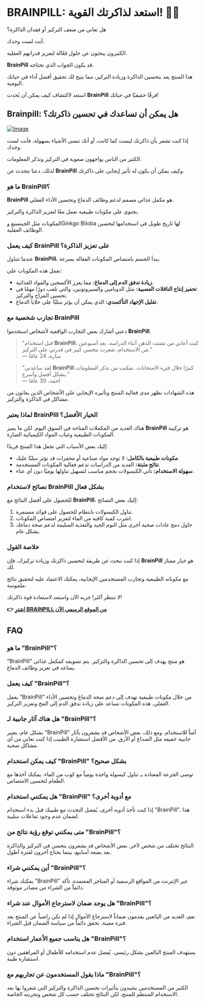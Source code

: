 # BRAINPILL: استعد لذاكرتك القوية! 🧠✨

هل تعاني من ضعف التركيز أو فقدان الذاكرة؟ 

أنت لست وحدك. 

الكثيرون يبحثون عن حلول فعّالة لتعزيز قدراتهم العقلية. 

**BrainPill** قد يكون الجواب الذي تحتاجه. 

هذا المنتج يعد بتحسين الذاكرة وزيادة التركيز، مما يتيح لك تحقيق أفضل أداء في حياتك اليومية. 

استعد لاكتشاف كيف يمكن أن يُحدث **BrainPill** فرقًا حقيقيًا في حياتك!

## Brainpill: هل يمكن أن تساعدك في تحسين ذاكرتك؟

[![Image](https://www2.sellhealth.com/134/brainpill_logo_final.png)](https://gchaffi.com/PpeKKE4j)

إذا كنت تشعر بأن ذاكرتك ليست كما كانت، أو أنك تنسى الأشياء بسهولة، فأنت لست وحدك. 

الكثير من الناس يواجهون صعوبة في التركيز وتذكر المعلومات.

لذلك، دعنا نتحدث عن **BrainPill** وكيف يمكن أن يكون له تأثير إيجابي على ذاكرتك.

### ما هو BrainPill؟

**BrainPill** هو مكمل غذائي مصمم لدعم وظائف الدماغ وتحسين الأداء العقلي.

يحتوي على مكونات طبيعية تعمل معًا لتعزيز الذاكرة والتركيز.

المكونات مثل الجينسنغ وGinkgo Biloba لها تاريخ طويل في استخدامها لتحسين الوظائف العقلية.

### كيف يعمل BrainPill على تعزيز الذاكرة؟

عندما تتناول **BrainPill**، يبدأ الجسم بامتصاص المكونات الفعالة بسرعة. 

تعمل هذه المكونات على:

- **زيادة تدفق الدم إلى الدماغ:** مما يعزز الأكسجين والمواد الغذائية.
- **تحفيز إنتاج الناقلات العصبية:** مثل الدوبامين والسيروتونين، والتي تلعب دورًا مهمًا في تحسين المزاج والتركيز.
- **تقليل الإجهاد التأكسدي:** الذي يمكن أن يؤثر سلبًا على خلايا الدماغ.

### تجارب شخصية مع BrainPill

دعني أشارك بعض التجارب الواقعية لأشخاص استخدموا **BrainPill**. 

> "قبل استخدام **BrainPill**، كنت أعاني من تشتت الذهن أثناء الدراسة. بعد أسبوعين من الاستخدام، شعرت بتحسن كبير في قدرتي على التركيز."  
> — سارة، 24 عامًا

> "لقد ساعدني **BrainPill** كثيرًا خلال فترة الامتحانات. تمكنت من تذكر المعلومات بشكل أفضل وأسرع."  
> — أحمد، 30 عامًا

هذه الشهادات تظهر مدى فعالية المنتج وتأثيره الإيجابي على الأشخاص الذين يعانون من مشاكل في الذاكرة والتركيز.

### لماذا يعتبر BrainPill الخيار الأفضل؟

هناك العديد من المكملات المتاحة في السوق اليوم. لكن ما يميز **BrainPill** هو تركيبة المكونات الطبيعية وغياب المواد الكيميائية الضارة.

إليك بعض الأسباب التي تجعل هذا المنتج فريدًا:

- **مكونات طبيعية بالكامل:** لا توجد مواد صناعية أو محفزات قد تؤثر سلبًا عليك.
- **نتائج مثبتة:** العديد من الدراسات تدعم فعالية المكونات المستخدمة.
- **سهولة الاستخدام:** تأتي الكبسولات بحجم مناسب لتسهيل تناولها يوميًا دون أي عناء.

### نصائح لاستخدام BrainPill بشكل فعال

للحصول على أفضل النتائج مع **BrainPill**، إليك بعض النصائح:

1. تناول الكبسولات بانتظام للحصول على فوائد مستمرة.
2. اشرب كمية كافية من الماء لتعزيز امتصاص المكونات.
3. حاول دمج عادات صحية أخرى مثل النوم الجيد والتغذية السليمة لدعم صحة دماغك بشكل عام.

### خلاصة القول

إذا كنت تبحث عن طريقة لتحسين ذاكرتك وزيادة تركيزك، فإن **BrainPill** هو خيار ممتاز لك. 

مع مكوناته الطبيعية وتجارب المستخدمين الإيجابية، يمكنك الاعتماد عليه لتحقيق نتائج ملموسة.

لا تنتظر أكثر! جربه الآن واستعد لاستعادة قوة ذاكرتك!



**👉 [اشترِ BRAINPILL من الموقع الرسمي الآن](https://gchaffi.com/PpeKKE4j)**

## FAQ

### ما هو "BrainPill"؟
"BrainPill" هو منتج يهدف إلى تحسين الذاكرة والتركيز. يتم تسويقه كمكمل غذائى يساعد في تعزيز وظائف الدماغ.

### كيف يعمل "BrainPill"؟
يعمل "BrainPill" من خلال مكونات طبيعية تهدف إلى دعم صحة الدماغ وتحسين الأداء العقلي. هذه المكونات تساعد على زيادة تدفق الدم إلى المخ وتعزيز التركيز.

### هل هناك آثار جانبية لـ "BrainPill"؟
بشكل عام، يعتبر "BrainPill" آمناً للاستخدام. ومع ذلك، بعض الأشخاص قد يشعرون بآثار جانبية خفيفة مثل الصداع أو الأرق. من الأفضل استشارة الطبيب إذا كنت تعاني من أي مشاكل صحية.

### كيف يمكن استخدام "BrainPill" بشكل صحيح؟
توصى الجرعة المعتادة بـ تناول كبسولة واحدة يومياً مع كوب من الماء. يمكنك أخذها مع الطعام لتحسين الامتصاص.

### هل يمكنني استخدام "BrainPill" مع أدوية أخرى؟
إذا كنت تأخذ أدوية أخرى، يُفضل التحدث مع طبيبك قبل بدء استخدام "BrainPill". هذا لضمان عدم وجود تفاعلات سلبية.

### متى يمكنني توقع رؤية نتائج من "BrainPill"؟
النتائج تختلف من شخص لآخر. بعض الأشخاص قد يشعرون بتحسن في التركيز والذاكرة بعد بضعة أسابيع، بينما يحتاج آخرون لفترة أطول.

### أين يمكنني شراء "BrainPill"؟
يمكنك شراء "BrainPill" عبر الإنترنت من المواقع الرسمية أو المتاجر المعتمدة. تأكد دائماً من الشراء من مصادر موثوقة.

### هل يوجد ضمان لاسترجاع الأموال عند شراء "BrainPill"؟
نعم، العديد من البائعين يقدمون ضماناً لاسترجاع الأموال إذا لم تكن راضياً عن المنتج بعد فترة معينة. تحقق دائماً من سياسة الضمان قبل الشراء.

### هل يناسب جميع الأعمار استخدام "BrainPill"؟
يستهدف المنتج البالغين بشكل رئيسي. يُفضل عدم استخدامه للأطفال أو المراهقين دون استشارة طبية.

### ماذا يقول المستخدمون عن تجاربهم مع "BrainPill"؟
الكثير من المستخدمين يشيدون بتأثيرات تحسين الذاكرة والتركيز التي شعروا بها بعد الاستخدام المنتظم للمنتج. لكن النتائج تختلف حسب كل شخص وتجربته الخاصة.
